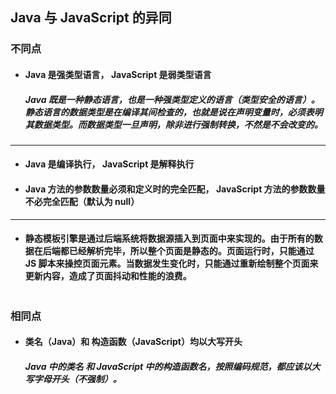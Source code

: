 ## Java 与 JavaScript 的异同

### 不同点
- #### Java 是强类型语言， JavaScript 是弱类型语言
  ##### Java 既是一种静态语言，也是一种强类型定义的语言（类型安全的语言）。静态语言的数据类型是在编译其间检查的，也就是说在声明变量时，必须表明其数据类型。而数据类型一旦声明，除非进行强制转换，不然是不会改变的。

---
- #### Java 是编译执行， JavaScript 是解释执行


- #### Java 方法的参数数量必须和定义时的完全匹配， JavaScript 方法的参数数量不必完全匹配（默认为 null）

---
- #### 静态模板引擎是通过后端系统将数据源插入到页面中来实现的。由于所有的数据在后端都已经解析完毕，所以整个页面是静态的。页面运行时，只能通过 JS 脚本来操控页面元素。当数据发生变化时，只能通过重新绘制整个页面来更新内容，造成了页面抖动和性能的浪费。


```
```
### 相同点
- #### 类名（Java）和 构造函数（JavaScript）均以大写开头
  ##### Java 中的类名 和 JavaScript 中的构造函数名，按照编码规范，都应该以大写字母开头（不强制）。
